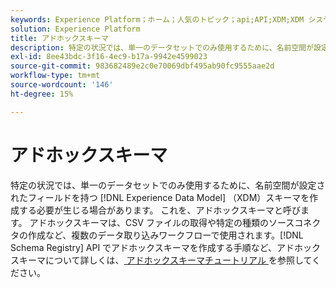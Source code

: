 ```yaml
---
keywords: Experience Platform；ホーム；人気のトピック；api;API;XDM;XDM システム；エクスペリエンスデータモデル；エクスペリエンスデータモデル；データモデル；スキーマレジストリ；Schema Registry；アドホック；アドホック；アドホック；アドホック；アドホック；
solution: Experience Platform
title: アドホックスキーマ
description: 特定の状況では、単一のデータセットでのみ使用するために、名前空間が設定されたフィールドを持つ XDM スキーマを作成する必要が生じる場合があります。 これを、アドホックスキーマと呼びます。
exl-id: 8ee43bdc-3f16-4ec9-b17a-9942e4599023
source-git-commit: 983682489e2c0e70069dbf495ab90fc9555aae2d
workflow-type: tm+mt
source-wordcount: '146'
ht-degree: 15%

---
```


# アドホックスキーマ

特定の状況では、単一のデータセットでのみ使用するために、名前空間が設定されたフィールドを持つ [!DNL Experience Data Model] （XDM）スキーマを作成する必要が生じる場合があります。 これを、アドホックスキーマと呼びます。 アドホックスキーマは、CSV ファイルの取得や特定の種類のソースコネクタの作成など、複数のデータ取り込みワークフローで使用されます。[!DNL Schema Registry] API でアドホックスキーマを作成する手順など、アドホックスキーマについて詳しくは、[&#x200B; アドホックスキーマチュートリアル &#x200B;](../tutorials/ad-hoc.md) を参照してください。

